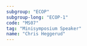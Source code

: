 ```yaml
---
subgroup: "ECOP"
subgroup-long: "ECOP-1"
code: "MS07"
tag: "Minisymposium Speaker"
name: "Chris Heggerud"
---
```

